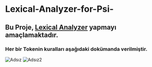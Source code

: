 # Lexical-Analyzer-for-Psi-

## Bu Proje, [Lexical Analyzer](https://www.guru99.com/compiler-design-lexical-analysis.html) yapmayı amaçlamaktadır.

### Her bir Tokenin kuralları aşağıdaki dokümanda verilmiştir.

![Adsız](https://user-images.githubusercontent.com/65908597/193408622-f860efd2-c544-4e6a-914c-dec055022881.png)
![Adsız2](https://user-images.githubusercontent.com/65908597/193408729-e66a286b-2abe-401d-9f28-0ab3c4394ed1.png)
